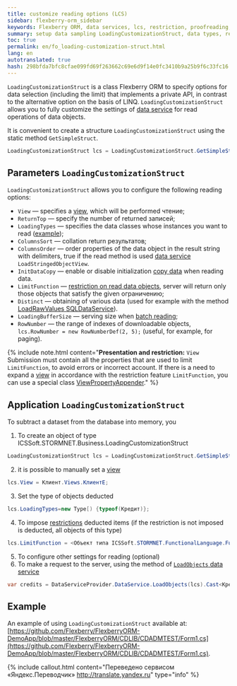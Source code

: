 ```yaml
--- 
title: customize reading options (LCS) 
sidebar: flexberry-orm_sidebar 
keywords: Flexberry ORM, data services, lcs, restriction, proofreading, filtering, loading 
summary: setup data sampling LoadingCustomizationStruct, data types, representation, limit, page load 
toc: true 
permalink: en/fo_loading-customization-struct.html 
lang: en 
autotranslated: true 
hash: 298bfda7bfc8cfae099fd69f263662c69e6d9f14e0fc3410b9a25b9f6c33fc16 
--- 
```


`LoadingCustomizationStruct` is a class Flexberry ORM to specify options for data selection (including the limit) that implements a private API, in contrast to the alternative option on the basis of LINQ. `LoadingCustomizationStruct` allows you to fully customize the settings of [data service](fo_construction-ds.html) for read operations of data objects. 

It is convenient to create a structure `LoadingCustomizationStruct` using the static method `GetSimpleStruct`. 

``` csharp
LoadingCustomizationStruct lcs = LoadingCustomizationStruct.GetSimpleStruct(typeof(Шапка), "Chapchae");
``` 

## Parameters `LoadingCustomizationStruct` 

`LoadingCustomizationStruct` allows you to configure the following reading options: 

* `View` — specifies a [view](fd_view-definition.html), which will be performed чтение; 
* `ReturnTop` — specify the number of returned записей; 
* `LoadingTypes` — specifies the data classes whose instances you want to read ([example](fo_reading-several-types-objects.html)); 
* `ColumnsSort` — collation return результатов; 
* `ColumnsOrder` — order properties of the data object in the result string with delimiters, true if the read method is used [data service](fo_construction-ds.html) `LoadStringedObjectView`. 
* `InitDataCopy` — enable or disable initialization [copy data](fo_data-object-copy.html) when reading data. 
* `LimitFunction` — [restriction on read data objects](fo_limit-function.html), server will return only those objects that satisfy the given ограничению; 
* `Distinct` — obtaining of various data (used for example with the method [LoadRawValues SQLDataService](fo_standard-data-services.html)). 
* `LoadingBufferSize` — serving size when [batch reading](fo_reading-portion.html); 
* `RowNumber` — the range of indexes of downloadable objects, `lcs.RowNumber = new RowNumberDef(2, 5);` (useful, for example, for paging). 

{% include note.html content="__Presentation and restriction:__ `View` Submission must contain all the properties that are used to limit `LimitFunction`, to avoid errors or incorrect account. If there is a need to expand a [view](fd_view-definition.html) in accordance with the restriction feature `LimitFunction`, you can use a special class [ViewPropertyAppender](fo_view-property-appender.html)." %} 

## Application `LoadingCustomizationStruct` 

To subtract a dataset from the database into memory, you 

1. To create an object of type ICSSoft.STORMNET.Business.LoadingCustomizationStruct 

``` csharp
LoadingCustomizationStruct lcs = LoadingCustomizationStruct.GetSimpleStruct(тип, представление);

``` 
2. it is possible to manually set a [view](fd_view-definition.html) 

``` csharp
lcs.View = Клиент.Views.КлиентE;
``` 

3. Set the type of objects deducted 

``` csharp
lcs.LoadingTypes=new Type[) {typeof(Кредит)};
``` 

4. To impose [restrictions](fo_limit-function.html) deducted items (if the restriction is not imposed is deducted, all objects of this type) 

``` csharp
lcs.LimitFunction = <Объект типа ICSSoft.STORMNET.FunctionalLanguage.Function>
``` 

5. To configure other settings for reading (optional) 
6. To make a request to the server, using the method of [`LoadObjects` data service](fo_data-service.html) 

``` csharp
var credits = DataServiceProvider.DataService.LoadObjects(lcs).Cast<Кредит>();
``` 

## Example 

An example of using `LoadingCustomizationStruct` available at: [https://github.com/Flexberry/FlexberryORM-DemoApp/blob/master/FlexberryORM/CDLIB/CDADMTEST/Form1.cs](https://github.com/Flexberry/FlexberryORM-DemoApp/blob/master/FlexberryORM/CDLIB/CDADMTEST/Form1.cs). 




{% include callout.html content="Переведено сервисом «Яндекс.Переводчик» <http://translate.yandex.ru>" type="info" %}